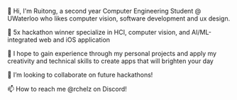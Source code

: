  👋 Hi, I'm Ruitong, a second year Computer Engineering Student @ UWaterloo who likes computer vision, software development and ux design.  
 
 🌱 5x hackathon winner specialize in HCI, computer vision, and AI/ML-integrated web and iOS application
 
 📌 I hope to gain experience through my personal projects and apply my creativity and technical skills to create apps that will brighten your day 
 
 💞️ I’m looking to collaborate on future hackathons! 
 
 📫 How to reach me @rchelz on Discord!

<!--
rachruby/rachruby is a ✨ special ✨ repository because its `README.md` (this file) appears on your GitHub profile.
You can click the Preview link to take a look at your changes.

-->
